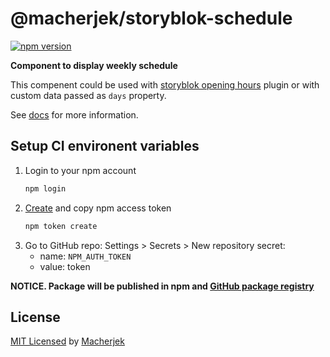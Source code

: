# @macherjek/storyblok-schedule

[![npm version](https://img.shields.io/npm/v/@kshevitskiy/storyblok-schedule)](https://www.npmjs.com/package/@kshevitskiy/storyblok-schedule)

**Component to display weekly schedule**

This compenent could be used with [storyblok opening hours](https://www.notion.so/OpeningHours-Component-41cadbfd790749c29dbe535af1097de0) plugin or with custom data passed as `days` property.

See [docs](https://github.com/) for more information.

## Setup CI environent variables

1. Login to your npm account
   ```sh
   npm login
   ```
2. [Create](https://docs.npmjs.com/creating-and-viewing-access-tokens) and copy npm access token
   ```sh
   npm token create
   ```
3. Go to GitHub repo: Settings > Secrets > New repository secret:
   - name: `NPM_AUTH_TOKEN`
   - value: token

**NOTICE. Package will be published in npm and [GitHub package registry](https://github.com/features/packages)**

## License

[MIT Licensed](license) by [Macherjek](https://www.macherjek.at/)
